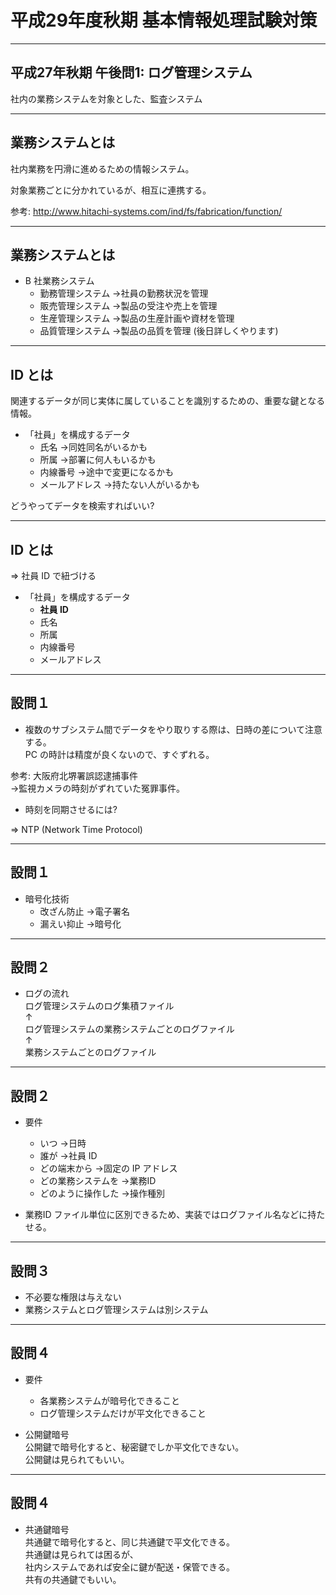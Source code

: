 平成29年度秋期 基本情報処理試験対策
=====

---

平成27年秋期 午後問1: ログ管理システム
-----

<div class="onepoint-box">社内の業務システムを対象とした、監査システム</div>

---

業務システムとは
-----

社内業務を円滑に進めるための情報システム。

対象業務ごとに分かれているが、相互に連携する。

参考: http://www.hitachi-systems.com/ind/fs/fabrication/function/

---

業務システムとは
-----

- B 社業務システム
  - 勤務管理システム  →社員の勤務状況を管理
  - 販売管理システム  →製品の受注や売上を管理
  - 生産管理システム  →製品の生産計画や資材を管理
  - 品質管理システム  →製品の品質を管理 (後日詳しくやります)

---

ID とは
-----

関連するデータが同じ実体に属していることを識別するための、重要な鍵となる情報。

- 「社員」を構成するデータ
  - 氏名  →同姓同名がいるかも
  - 所属  →部署に何人もいるかも
  - 内線番号  →途中で変更になるかも
  - メールアドレス  →持たない人がいるかも

<div class="onepoint-box">どうやってデータを検索すればいい?</div>

---

ID とは
-----

<div class="onepoint-box">⇒ 社員 ID で紐づける</div>

- 「社員」を構成するデータ
  - **社員 ID**
  - 氏名
  - 所属
  - 内線番号
  - メールアドレス

---

設問１
-----

- 複数のサブシステム間でデータをやり取りする際は、日時の差について注意する。<br/>
  PC の時計は精度が良くないので、すぐずれる。

参考: 大阪府北堺署誤認逮捕事件<br/>
      →監視カメラの時刻がずれていた冤罪事件。

- 時刻を同期させるには?

⇒ NTP (Network Time Protocol)

---

設問１
-----

- 暗号化技術
  - 改ざん防止 →電子署名
  - 漏えい抑止 →暗号化

---

設問２
-----

- ログの流れ<br/>
  ログ管理システムのログ集積ファイル<br/>
  ↑<br/>
  ログ管理システムの業務システムごとのログファイル<br/>
  ↑<br/>
  業務システムごとのログファイル

---

設問２
-----

- 要件
  - いつ  →日時
  - 誰が  →社員 ID
  - どの端末から  →固定の IP アドレス
  - どの業務システムを  →業務ID
  - どのように操作した  →操作種別

- 業務ID
  ファイル単位に区別できるため、実装ではログファイル名などに持たせる。

---

設問３
-----

- 不必要な権限は与えない
- 業務システムとログ管理システムは別システム

---

設問４
-----

- 要件
  - 各業務システムが暗号化できること
  - ログ管理システムだけが平文化できること

- 公開鍵暗号<br/>
  公開鍵で暗号化すると、秘密鍵でしか平文化できない。<br/>
  公開鍵は見られてもいい。

---

設問４
-----

- 共通鍵暗号<br/>
  共通鍵で暗号化すると、同じ共通鍵で平文化できる。<br/>
  共通鍵は見られては困るが、<br/>
  社内システムであれば安全に鍵が配送・保管できる。<br/>
  共有の共通鍵でもいい。
